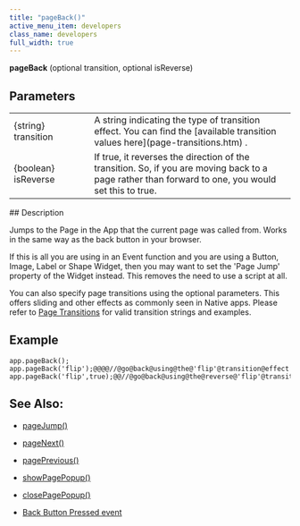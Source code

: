 ```yaml
---
title: "pageBack()"
active_menu_item: developers
class_name: developers
full_width: true
---
```



**pageBack** (optional transition, optional isReverse)

## Parameters

<table>
<tr>
<td width="164">
{string} transition

</td>
<td width="12">
</td>
<td width="717">
A string indicating the type of transition effect. You can find the [available transition values here](page-transitions.htm) .

</td>
</tr>
<tr>
<td width="164">
{boolean} isReverse

</td>
<td width="12">
</td>
<td width="717">
If true, it reverses the direction of the transition. So, if you are moving back to a page rather than forward to one, you would set this to true.

</td>
</tr>
</table>
## Description

Jumps to the Page in the App that the current page was called from. Works in the same way as the back button in your browser.

If this is all you are using in an Event function and you are using a Button, Image, Label or Shape Widget, then you may want to set the 'Page Jump' property of the Widget instead. This removes the need to use a script at all.

You can also specify page transitions using the optional parameters. This offers sliding and other effects as commonly seen in Native apps. Please refer to [Page Transitions](page-transitions.htm) for valid transition strings and examples.

## Example

    app.pageBack();
    app.pageBack('flip');@@@@//@go@back@using@the@'flip'@transition@effect
    app.pageBack('flip',true);@@//@go@back@using@the@reverse@'flip'@transition@effect
   

## See Also:

 - [pageJump()](pagejump.htm)

 - [pageNext()](pagenext.htm)

 - [pagePrevious()](pageprevious.htm)

 - [showPagePopup()](showpagepopup.htm)

 - [closePagePopup()](closepagepopup.htm)

 - [Back Button Pressed event](../../../widget-properties-events/events/event-reference-list/mobile-native-app-events)

